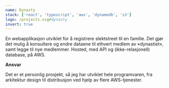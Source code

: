 ```yaml
---
name: Dynasty
stack: ['react', 'typescript', 'aws', 'dynamodb', 's3']
logo: /projects.svg#dynasty
invert: true
---
```


En webapplikasjon utviklet for å registrere slektstreet til en familie. Det gjør det
mulig å konsultere og endre dataene til ethvert medlem av «dynastiet», samt legge til
nye medlemmer. Hosted, med API og (ikke-relasjonell) database, på AWS.

<b>Ansvar</b>

Det er et personlig prosjekt, så jeg har utviklet hele programvaren, fra arkitektur
design til distribusjon ved hjelp av flere AWS-tjenester.
